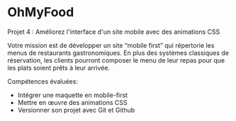# OhMyFood

Projet 4 : Améliorez l'interface d'un site mobile avec des animations CSS

Votre mission est de développer un site “mobile first” qui répertorie les menus de restaurants gastronomiques. 
En plus des systèmes classiques de réservation, les clients pourront composer le menu de leur repas pour que les plats soient prêts à leur arrivée. 

Compétences évaluées: 

- Intégrer une maquette en mobile-first
- Mettre en œuvre des animations CSS
- Versionner son projet avec Git et Github
